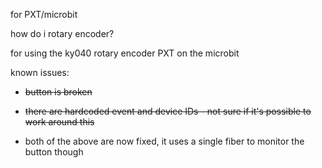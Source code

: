 for PXT/microbit

how do i rotary encoder?

for using the ky040 rotary encoder PXT on the microbit


known issues:

 - ~~button is broken~~

 - ~~there are hardcoded event and device IDs - not sure if it's possible to work around this~~

 - both of the above are now fixed, it uses a single fiber to monitor the button though